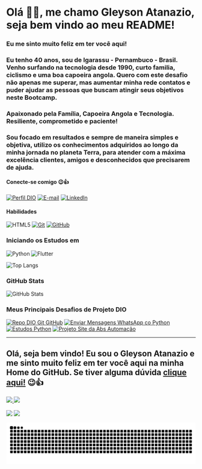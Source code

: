# Olá 👋🏿, me chamo Gleyson Atanazio, seja bem vindo ao meu README!

### Eu  me sinto muito feliz em ter você aqui! 

### Eu tenho 40 anos, sou de Igarassu - Pernambuco - Brasil. Venho surfando na tecnologia desde 1990, curto familia, ciclismo e uma boa capoeira angola. Quero com este desafio não apenas me superar, mas aumentar minha rede contatos e puder ajudar as pessoas que buscam atingir seus objetivos neste Bootcamp.

### Apaixonado pela Família, Capoeira Angola e Tecnologia. Resiliente, comprometido e paciente!

### Sou focado em resultados e sempre de maneira simples e objetiva, utilizo os conhecimentos adquiridos ao longo da minha jornada no planeta Terra, para atender com a máxima excelência clientes, amigos e desconhecidos que precisarem de ajuda. 


#### Conecte-se comigo 😉👍
[![Perfil DIO](https://img.shields.io/badge/-Meu%20Perfil%20na%20DIO-30A3DC?style=for-the-badge)](https://web.dio.me/users/gleysonasilva/)
[![E-mail](https://img.shields.io/badge/-Email-000?style=for-the-badge&logo=microsoft-outlook&logoColor=E94D5F)](mailto:gleysonasilva@gmail.com)
[![LinkedIn](https://img.shields.io/badge/-LinkedIn-000?style=for-the-badge&logo=linkedin&logoColor=30A3DC)](https://www.linkedin.com/in/gleysonatanazio/)


#### Habilidades
![HTML5](https://img.shields.io/badge/HTML-000?style=for-the-badge&logo=html5&logoColor=30A3DC)
[![Git](https://img.shields.io/badge/Git-000?style=for-the-badge&logo=git&logoColor=E94D5F)](https://git-scm.com/doc) 
[![GitHub](https://img.shields.io/badge/GitHub-000?style=for-the-badge&logo=github&logoColor=30A3DC)](https://docs.github.com/)

### Iniciando os Estudos em

![Python](https://img.shields.io/badge/Python-000?style=for-the-badge&logo=python)
![Flutter](https://img.shields.io/badge/Flutter-%2302569B.svg?style=for-the-badge&logo=Flutter&logoColor=white)

![Top Langs](https://github-readme-stats-git-masterrstaa-rickstaa.vercel.app/api/top-langs/?username=atnzpe&layout=compact&bg_color=000&border_color=fff703&title_color=fff703&text_color=FFF)


### GitHub Stats
![GitHub Stats](https://github-readme-stats.vercel.app/api?username=atnzpe&layout=compact&bg_color=000&border_color=fff703&title_color=fff703&text_color=FFF)


### Meus Principais Desafios de Projeto DIO
[![Repo DIO Git GitHub](https://github-readme-stats.vercel.app/api/pin/?username=atnzpe&repo=dio-lab-open-source&bg_color=000&border_color=fff703&show_icons=true&icon_color=30A3DC&title_color=fff703&text_color=FFF)](https://github.com/atnzpe/dio-lab-open-source)
[![Enviar Mensagens WhatsApp co Python](https://github-readme-stats.vercel.app/api/pin/?username=atnzpe&repo=friendly-memory&bg_color=000&border_color=fff703&show_icons=true&icon_color=30A3DC&title_color=fff703&text_color=FFF)](https://github.com/atnzpe/friendly-memory)
[![Estudos Python](https://github-readme-stats.vercel.app/api/pin/?username=atnzpe&repo=python-guanabara&bg_color=000&border_color=fff703&show_icons=true&icon_color=30A3DC&title_color=fff703&text_color=FFF)](https://github.com/atnzpe/python-guanabara)
[![Projeto Site da Abs Automação](https://github-readme-stats.vercel.app/api/pin/?username=atnzpe&repo=supreme-adventure&bg_color=000&border_color=fff703&show_icons=true&icon_color=30A3DC&title_color=fff703&text_color=FFF)](https://github.com/atnzpe/supreme-adventure)

---



## Olá, seja bem vindo! Eu sou o Gleyson Atanazio e me sinto muito feliz em ter você aqui na minha Home do GitHub. Se tiver alguma dúvida  <a href = "mailto:gleysonasilva@gmail.com" target="_blank">clique aqui!</a> 😉👍
 <div>
  <a href="https://github.com/atnzpe">
  <img height="180em" src="https://github-readme-stats.vercel.app/api?username=atnzpe&show_icons=true&theme=dracula&include_all_commits=true&count_private=true"/>
  <img height="180em" src="https://github-readme-stats.vercel.app/api/top-langs/?username=atnzpe&layout=compact&langs_count=16&theme=dracula"/>
</div>
<div style="display: inline_block"><br>
  

<div> 
 <a href = "mailto:gleysonasilva@gmail.com"><img src="https://img.shields.io/badge/-Gmail-%23333?style=for-the-badge&logo=gmail&logoColor=white" target="_blank"></a>
  <a href="https://www.linkedin.com/in/g-as/" target="_blank"><img src="https://img.shields.io/badge/-LinkedIn-%230077B5?style=for-the-badge&logo=linkedin&logoColor=white" target="_blank"></a> 


  ![Snake animation](https://github.com/atnzpe/gleysonatanazio/blob/output/github-contribution-grid-snake.svg)

